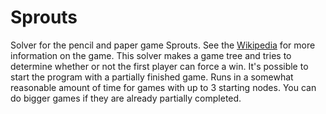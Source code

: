 Sprouts
=======

Solver for the pencil and paper game Sprouts. See the [Wikipedia](http://en.wikipedia.org/wiki/Sprouts_(game)) for more information on the game. This solver makes a game tree and tries to determine whether or not the first player can force a win. It's possible to start the program with a partially finished game. Runs in a somewhat reasonable amount of time for games with up to 3 starting nodes. You can do bigger games if they are already partially completed.

